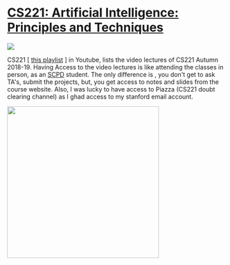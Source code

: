 # [CS221: Artificial Intelligence: Principles and Techniques](http://web.stanford.edu/class/cs221/)
<img src="https://github.com/SKKSaikia/CS221_AI/blob/master/img/cs221.PNG">

CS221 [ [this playlist](https://www.youtube.com/watch?v=8CWyxTrqLJs&list=PLVulhINWRk9GBHV61MTf1ZzaFCcgkszMK) ] in Youtube, lists the video lectures of CS221 Autumn 2018-19. Having Access to the video lectures is like attending the classes in person, as an [SCPD](http://scpd.stanford.edu/search/publicCourseSearchDetails.do;jsessionid=4E494CF0262AAA3627D567BC0620DF1D?method=load&courseId=11747&showInternal=true) student. The only difference is , you don't get to ask TA's, submit the projects, but, you get access to notes and slides from the course website. Also, I was lucky to have access to Piazza (CS221 doubt clearing channel) as I ghad access to my stanford email account.

<img src="https://github.com/SKKSaikia/CS221_AI/blob/master/img/class.PNG" height=350px>

